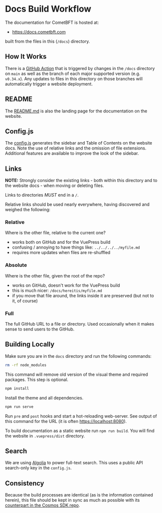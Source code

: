 # Docs Build Workflow

The documentation for CometBFT is hosted at:

- <https://docs.cometbft.com>

built from the files in this (`/docs`) directory.

## How It Works

There is a [GitHub Action](../.github/workflows/docs-deployment.yml) that is
triggered by changes in the `/docs` directory on `main` as well as the branch of
each major supported version (e.g. `v0.34.x`). Any updates to files in this
directory on those branches will automatically trigger a website deployment.

## README

The [README.md](./README.md) is also the landing page for the documentation on
the website.

## Config.js

The [config.js](./.vuepress/config.js) generates the sidebar and Table of
Contents on the website docs. Note the use of relative links and the omission of
file extensions. Additional features are available to improve the look of the
sidebar.

## Links

**NOTE:** Strongly consider the existing links - both within this directory and
to the website docs - when moving or deleting files.

Links to directories _MUST_ end in a `/`.

Relative links should be used nearly everywhere, having discovered and weighed
the following:

### Relative

Where is the other file, relative to the current one?

- works both on GitHub and for the VuePress build
- confusing / annoying to have things like: `../../../../myfile.md`
- requires more updates when files are re-shuffled

### Absolute

Where is the other file, given the root of the repo?

- works on GitHub, doesn't work for the VuePress build
- this is much nicer: `/docs/hereitis/myfile.md`
- if you move that file around, the links inside it are preserved (but not to it, of course)

### Full

The full GitHub URL to a file or directory. Used occasionally when it makes sense
to send users to the GitHub.

## Building Locally

Make sure you are in the `docs` directory and run the following commands:

```bash
rm -rf node_modules
```

This command will remove old version of the visual theme and required packages.
This step is optional.

```bash
npm install
```

Install the theme and all dependencies.

```bash
npm run serve
```

<!-- markdown-link-check-disable -->

Run `pre` and `post` hooks and start a hot-reloading web-server. See output of
this command for the URL (it is often <https://localhost:8080>).

<!-- markdown-link-check-enable -->

To build documentation as a static website run `npm run build`. You will find
the website in `.vuepress/dist` directory.

## Search

We are using [Algolia](https://www.algolia.com) to power full-text search. This
uses a public API search-only key in the `config.js`.

## Consistency

Because the build processes are identical (as is the information contained
herein), this file should be kept in sync as much as possible with its
[counterpart in the Cosmos SDK
repo](https://github.com/cosmos/cosmos-sdk/blob/main/docs/README.md).
